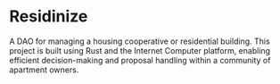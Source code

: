 # Residinize

A DAO for managing a housing cooperative or residential building. This project is built using Rust and the Internet Computer platform, enabling efficient decision-making and proposal handling within a community of apartment owners.

